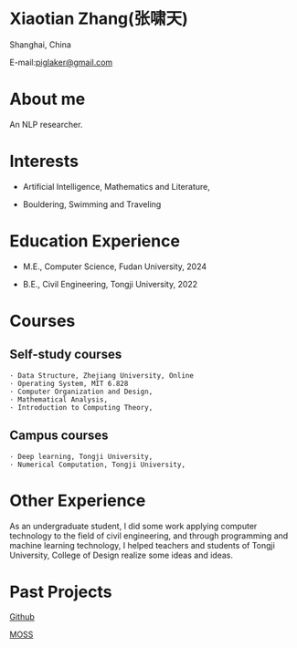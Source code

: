 
# Xiaotian Zhang(张啸天)

Shanghai, China

E-mail:piglaker@gmail.com

# About me

An NLP researcher.

# Interests

- Artificial Intelligence, Mathematics and Literature, 

- Bouldering, Swimming and Traveling

# Education Experience

- M.E., Computer Science, Fudan University, 2024

- B.E., Civil Engineering, Tongji University, 2022

# Courses

## Self-study courses

    · Data Structure, Zhejiang University, Online
    · Operating System, MIT 6.828
    · Computer Organization and Design, 
    · Mathematical Analysis, 
    · Introduction to Computing Theory, 

## Campus courses

    · Deep learning, Tongji University,
    · Numerical Computation, Tongji University,

# Other Experience

As an undergraduate student, I did some work applying 
computer technology to the field of civil engineering, 
and through programming and machine learning technology, 
I helped teachers and students of Tongji University, College of Design realize some ideas and ideas.

# Past Projects

[Github](https://github.com/piglaker)

[MOSS](https://txsun1997.github.io/blogs/moss.html)
